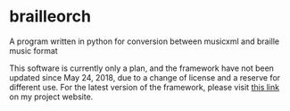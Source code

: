 # brailleorch
A program written in python for conversion between musicxml and braille music format

This software is currently only a plan, and the framework have not been updated since May 24, 2018, due to a change of license and a reserve for different use. For the latest version of the framework, please visit [this link](#http://www.brailleorch.org/en/framework) on my project website.
